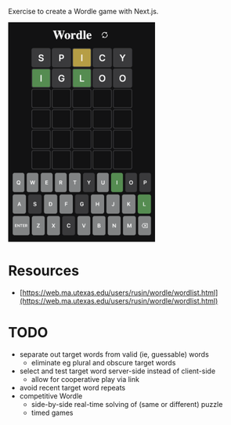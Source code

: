 Exercise to create a Wordle game with Next.js.

<img src="https://github.com/hansifer/wordle-all-day/blob/main/screenshot.png?raw=true" width="300">

# Resources

- [https://web.ma.utexas.edu/users/rusin/wordle/wordlist.html](https://web.ma.utexas.edu/users/rusin/wordle/wordlist.html)

# TODO

- separate out target words from valid (ie, guessable) words
  - eliminate eg plural and obscure target words
- select and test target word server-side instead of client-side
  - allow for cooperative play via link
- avoid recent target word repeats
- competitive Wordle
  - side-by-side real-time solving of (same or different) puzzle
  - timed games
